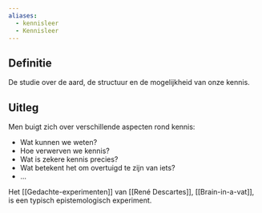 ```yaml
---
aliases:
  - kennisleer
  - Kennisleer
---
```

## Definitie
De studie over de aard, de structuur en de mogelijkheid van onze kennis.

## Uitleg
Men buigt zich over verschillende aspecten rond kennis:
- Wat kunnen we weten?
- Hoe verwerven we kennis?
- Wat is zekere kennis precies?
- Wat betekent het om overtuigd te zijn van iets?
- ...

Het [[Gedachte-experimenten]] van [[René Descartes]], [[Brain-in-a-vat]], is een typisch epistemologisch experiment.